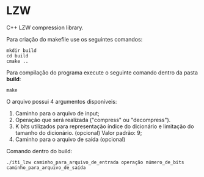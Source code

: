 # LZW

C++ LZW compression library.

Para criação do makefile use os seguintes comandos:
```
mkdir build
cd build
cmake ..
```
Para compilação do programa execute o seguinte comando dentro da pasta **build**:
```
make
```
O arquivo possui 4 argumentos disponíveis:

1. Caminho para o arquivo de input;
2. Operação que será realizada ("compress" ou "decompress").
3. K bits utilizados para representação índice do dicionário e limitação do tamanho do dicionário. (opcional) Valor padrão: 9;
4. Caminho para o arquivo de saída (opcional)

Comando dentro do build:

```
./iti_lzw caminho_para_arquivo_de_entrada operação número_de_bits  caminho_para_arquivo_de_saída
```
